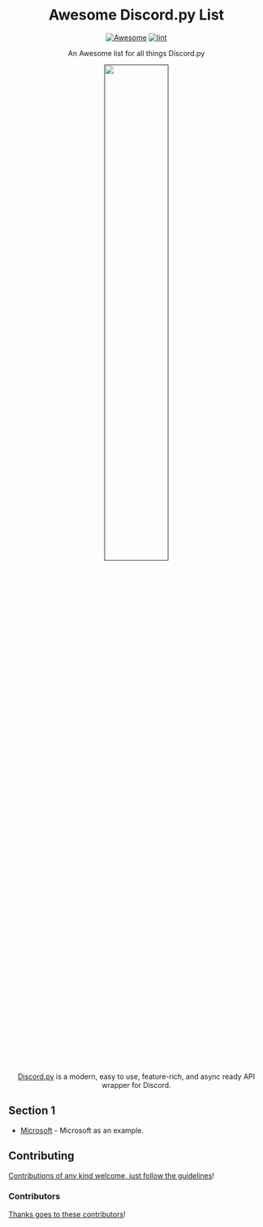 <div align="center">

<!-- title -->

<!--lint ignore no-dead-urls-->
<!--lint disable awesome-heading-->
# Awesome Discord.py List

[![Awesome](https://awesome.re/badge.svg)](https://awesome.re) [![lint](https://github.com/kzndotsh/awesome-discordpy/actions/workflows/lint.yaml/badge.svg)](https://github.com/kzndotsh/awesome-discordpy/actions/workflows/lint.yaml)

<!-- subtitle -->

An Awesome list for all things Discord.py

<!-- image -->

<a href="" target="_blank" rel="noopener noreferrer">
  <img style="width: 50%" src="https://discordpy.readthedocs.io/en/stable/_images/snake_dark.svg" />
</a>

<!-- description -->
<br>
<br>

[Discord.py](https://discordpy.readthedocs.io/en/stable/) is a modern, easy to use, feature-rich, and async ready API wrapper for Discord.

</div>

<!-- START doctoc -->

<!-- END doctoc -->

## Section 1

- [Microsoft](https://www.microsoft.com/) - Microsoft as an example.

<!-- END CONTENT -->

## Contributing

[Contributions of any kind welcome, just follow the guidelines](contributing.md)!

### Contributors

[Thanks goes to these contributors](https://github.com/kzndotsh/awesome-discordpy/graphs/contributors)!
